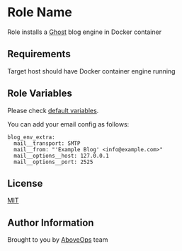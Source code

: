 Role Name
=========

Role installs a [Ghost](https://ghost.org/) blog engine in Docker container

Requirements
------------

Target host should have Docker container engine running

Role Variables
--------------

Please check [default variables](./defaults/main.yml).

You can add your email config as follows:
```
blog_env_extra: 
  mail__transport: SMTP
  mail__from: "'Example Blog' <info@example.com>"
  mail__options__host: 127.0.0.1
  mail__options__port: 2525
```

License
-------

[MIT](./LICENSE)

Author Information
------------------

Brought to you by [AboveOps](https://aboveops.com) team
